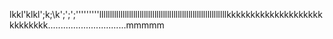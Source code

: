 lkkl'klkl';k;\k';';';'''''''''llllllllllllllllllllllllllllllllllllllllllllllllllllllllllllkkkkkkkkkkkkkkkkkkkkkkkkkkkk...............................mmmmm
